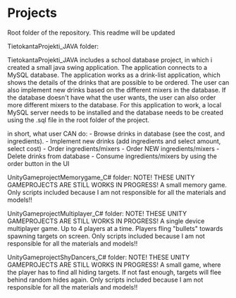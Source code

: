 # Projects
Root folder of the repository.
This readme will be updated

TietokantaProjekti_JAVA folder:

TietokantaProjekti_JAVA includes a school database project, in which i created a small java swing application.
The application connects to a MySQL database. The application works as a drink-list application, 
which shows the details of the drinks that are possible to be ordered. The user can also implement new drinks based on the
different mixers in the database. If the database doesn't have what the user wants, the user can also order more different mixers
to the database. For this application to work, a local MySQL server needs to be installed and the database needs to be created using the
.sql file in the root folder of the project.

in short, what user CAN do:
	- Browse drinks in database (see the cost, and ingredients).
	- Implement new drinks (add ingredients and select amount, select cost)
	- Order ingredients/mixers
	- Order NEW ingredients/mixers
	- Delete drinks from database
	- Consume ingredients/mixers by using the order button in the UI

	
	
UnityGameprojectMemorygame_C# folder:
 NOTE! THESE UNITY GAMEPROJECTS ARE STILL WORKS IN PROGRESS! 
A small memory game. 
Only scripts included because I am not responsible for all the materials and models!!



UnityGameprojectMultiplayer_C# folder:
 NOTE! THESE UNITY GAMEPROJECTS ARE STILL WORKS IN PROGRESS!
A single device multiplayer game. Up to 4 players at a time. Players fling "bullets" towards spawning targets on screen.
Only scripts included because I am not responsible for all the materials and models!!



UnityGameprojectShyDancers_C# folder:
 NOTE! THESE UNITY GAMEPROJECTS ARE STILL WORKS IN PROGRESS!
A small game, where the player has to find all hiding targets. If not fast enough, targets will flee behind random hides again.
Only scripts included because I am not responsible for all the materials and models!!



